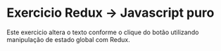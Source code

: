 # Exercicio Redux -> Javascript puro

Este exercicio altera o texto conforme o clique do botão utilizando manipulação de estado global com Redux.
